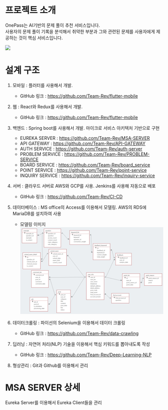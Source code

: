 # 프로젝트 소개
OnePass는 AI기반의 문제 풀이 추천 서비스입니다. <br/>
사용자의 문제 풀이 기록을 분석해서 취약한 부분과 그와 관련된 문제를 사용자에게 제공하는 것이 핵심 서비스입니다.<br/>

<img src="https://user-images.githubusercontent.com/46162801/146664240-2fbfc534-fb60-4149-9aa9-751193d4b617.jpg"  width="30%"/>

# 설계 구조

1. 모바일 : 플러터를 사용해서 개발.
    * GitHub 링크 : <https://github.com/Team-Rev/flutter-mobile>
    
2. 웹 : React와 Redux를 사용해서 개발. 
    * GitHub 링크 : <https://github.com/Team-Rev/flutter-mobile>
    
3. 백엔드 : Spring boot를 사용해서 개발. 마이크로 서비스 아키텍처 기반으로 구현
    * EUREKA SERVER : <https://github.com/Team-Rev/MSA-SERVER>
    * API GATEWAY : <https://github.com/Team-Rev/API-GATEWAY>
    * AUTH SERVICE : <https://github.com/Team-Rev/auth-server>
    * PROBLEM SERVICE : <https://github.com/Team-Rev/PROBLEM-SERVICE>
    * BOARD SERVICE : <https://github.com/Team-Rev/board_service>
    * POINT SERVICE : <https://github.com/Team-Rev/point-service>
    * INQUIRY SERVICE : <https://github.com/Team-Rev/inquiry-service>
    
4. 서버 : 클라우드 서버로 AWS와 GCP를 사용. Jenkins를 사용해 자동으로 배포
    * GitHub 링크 : <https://github.com/Team-Rev/CI-CD>
    
5. 데이터베이스 : MS office의 Access를 이용해서 모델링. AWS의 RDS에 MariaDB를 설치하여 사용<br/>
    * 모델링 이미지 ![modeling](./modeling.png "데이터 모델링 이미지")

6. 데이터크롤링 : 파이선의 Selenium을 이용해서 데이터 크롤링
    * GitHub 링크 : <https://github.com/Team-Rev/data-crawling>

7. 딥러닝 : 자연어 처리(NLP) 기술을 이용해서 핵심 키워드를 뽑아내도록 작성
    * GitHub 링크 : <https://github.com/Team-Rev/Deep-Learning-NLP>
    
8. 형상관리 : Git과 Github를 이용해서 관리

# MSA SERVER 상세
Eureka Server를 이용해서 Eureka Client들을 관리
